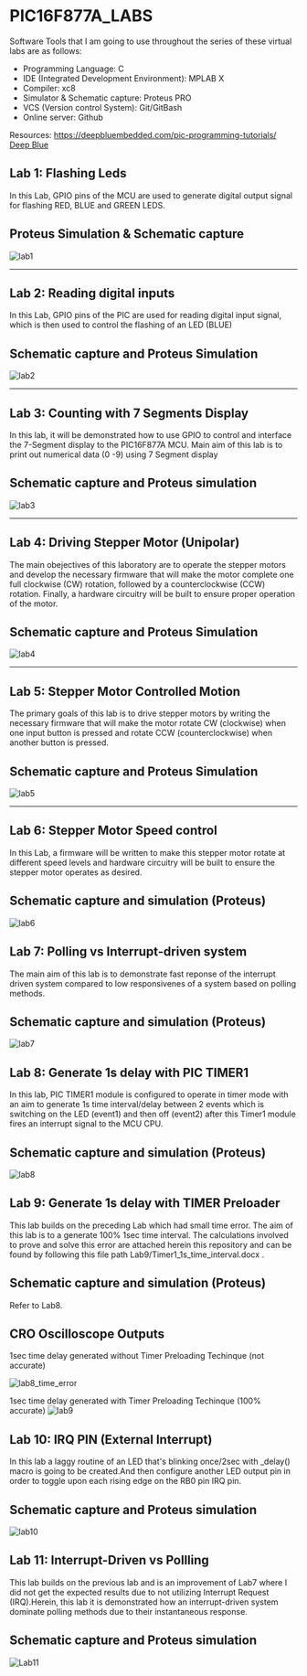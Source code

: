 # PIC16F877A_LABS

Software Tools that I am going to use throughout the series of these virtual labs are as follows:
- Programming Language: C
- IDE (Integrated Development Environment): MPLAB X
- Compiler: xc8 
- Simulator & Schematic capture: Proteus PRO
- VCS (Version control System): Git/GitBash
- Online server: Github

 Resources:
 https://deepbluembedded.com/pic-programming-tutorials/
 [Deep Blue](https://deepbluembedded.com/pic-programming-tutorials/)
 

## Lab 1: Flashing Leds
In this Lab, GPIO pins of the MCU are used to generate digital output signal for flashing RED, BLUE and GREEN LEDS.
## Proteus Simulation & Schematic capture
![lab1](https://github.com/user-attachments/assets/4d7629dc-a67f-47fd-8336-293fb9f688a8)

---------------------------------------------------------------------------------------------------------------------------
## Lab 2: Reading digital inputs
In this Lab, GPIO pins of the PIC are used for reading digital input signal, which is then used to control the flashing of an LED (BLUE)
## Schematic capture and Proteus Simulation
![lab2](https://github.com/user-attachments/assets/37fd38ab-6bbd-44a4-af92-cd852cc0be19)

-----------------------------------------------------------------------------------------------------------------------------
## Lab 3: Counting with 7 Segments Display
In this lab, it will be demonstrated how to use GPIO to control and interface the 7-Segment display to the PIC16F877A MCU.
Main aim of this lab is to print out numerical data (0 -9) using 7 Segment display

## Schematic capture and Proteus simulation
![lab3](https://github.com/user-attachments/assets/fbd3ebef-0f6e-46ae-8ec3-e854b222496b)

----------------------------------------------------------------------------------------------------------------------------
## Lab 4: Driving Stepper Motor (Unipolar)
The main obejectives of this laboratory are to operate the stepper motors and develop the necessary firmware that will make the
motor complete one full clockwise (CW) rotation, followed by a counterclockwise (CCW) rotation. Finally, a hardware circuitry will be built
to ensure proper operation of the motor.

## Schematic capture and Proteus Simulation
![lab4](https://github.com/user-attachments/assets/f253d26d-e29e-447d-b6b1-b8275e4daa7f)

----------------------------------------------------------------------------------------------------------------------------
## Lab 5: Stepper Motor Controlled Motion
The primary goals of this lab is to drive stepper motors by writing the necessary firmware that will make the motor rotate CW
(clockwise) when one input button is pressed and rotate CCW (counterclockwise) when another button is pressed.

## Schematic capture and Proteus Simulation
![lab5](https://github.com/user-attachments/assets/e395300b-7b5f-47c3-b313-d72da9951f04)

-----------------------------------------------------------------------------------------------------------------------------
## Lab 6: Stepper Motor Speed control
In this Lab, a firmware will be written to make this stepper motor rotate at different speed levels and hardware circuitry
will be built to ensure the stepper motor operates as desired.

## Schematic capture and simulation (Proteus)
![lab6](https://github.com/user-attachments/assets/435b9edf-0ca3-459b-b839-facb05fb2ba3)

## Lab 7: Polling vs Interrupt-driven system
The main aim of this lab is to demonstrate fast reponse of the interrupt driven system compared to low responsivenes of a
system based on polling methods.

## Schematic capture and simulation (Proteus)
![lab7](https://github.com/user-attachments/assets/3a6c1225-6179-4380-ac98-d39cca5c3233)

## Lab 8: Generate 1s delay with PIC TIMER1 
In this lab, PIC TIMER1 module is configured to operate in timer mode with an aim to generate 1s time interval/delay 
between 2 events which is switching on the LED (event1) and then off (event2) after this Timer1 module fires an interrupt signal to the MCU CPU.

## Schematic capture and simulation (Proteus)
![lab8](https://github.com/user-attachments/assets/ab538540-3c70-4b94-8aec-53239f13145c)

## Lab 9: Generate 1s delay with TIMER Preloader
This lab builds on the preceding Lab which had small time error. The aim of this lab is to a generate 100% 1sec time interval.
The calculations involved to prove and solve this error are attached herein this repository and can be found by following this file path
Lab9/Timer1_1s_time_interval.docx .
## Schematic capture and simulation (Proteus)
Refer to Lab8.

## CRO Oscilloscope Outputs
1sec time delay generated without Timer Preloading Techinque (not accurate)

![lab8_time_error](https://github.com/user-attachments/assets/53a66b83-0acb-4deb-8486-cbe0a2e6b8df)

1sec time delay generated with Timer Preloading Techinque (100% accurate)
![lab9](https://github.com/user-attachments/assets/c3d901e6-a293-4dc7-b2ce-ad653b408be8)

## Lab 10: IRQ PIN (External Interrupt)
In this lab  a laggy routine of an LED that's blinking once/2sec with _delay() macro is going to be created.And then
configure another LED output pin in order to toggle upon each rising edge on the RB0 pin IRQ pin.

## Schematic capture and Proteus simulation
![lab10](https://github.com/user-attachments/assets/690cf0dd-87a5-4bb8-b2d4-2e465feef75f)

## Lab 11: Interrupt-Driven vs Pollling
This lab builds on the previous lab and is an improvement of Lab7 where I did not get the expected results due to not
utilizing Interrupt Request (IRQ).Herein, this lab it is demonstrated how an interrupt-driven system dominate
polling methods due to their instantaneous response.

## Schematic capture and Proteus simulation
![Lab11](https://github.com/user-attachments/assets/0e08d09a-cdd0-4f80-aade-79933d6eb2a0)

